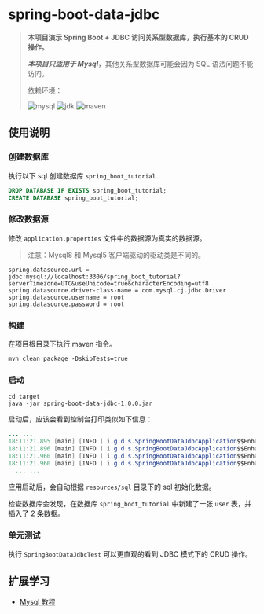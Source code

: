 # spring-boot-data-jdbc

> **本项目演示 Spring Boot + JDBC 访问关系型数据库，执行基本的 CRUD 操作。**
>
> ***本项目只适用于 Mysql***，其他关系型数据库可能会因为 SQL 语法问题不能访问。
>
> 依赖环境：
>
> ![mysql](https://img.shields.io/badge/mysql-8.0-blue) ![jdk](https://img.shields.io/badge/jdk-1.8.0__181-blue) ![maven](https://img.shields.io/badge/maven-v3.6.0-blue)

## 使用说明

### 创建数据库

执行以下 sql 创建数据库 `spring_boot_tutorial`

```sql
DROP DATABASE IF EXISTS spring_boot_tutorial;
CREATE DATABASE spring_boot_tutorial;
```

### 修改数据源

修改 `application.properties` 文件中的数据源为真实的数据源。

> 注意：Mysql8 和 Mysql5 客户端驱动的驱动类是不同的。

```properties
spring.datasource.url = jdbc:mysql://localhost:3306/spring_boot_tutorial?serverTimezone=UTC&useUnicode=true&characterEncoding=utf8
spring.datasource.driver-class-name = com.mysql.cj.jdbc.Driver
spring.datasource.username = root
spring.datasource.password = root
```

### 构建

在项目根目录下执行 maven 指令。

```
mvn clean package -DskipTests=true
```

### 启动

```
cd target
java -jar spring-boot-data-jdbc-1.0.0.jar
```

启动后，应该会看到控制台打印类似如下信息：

```java
... ...
18:11:21.895 [main] [INFO ] i.g.d.s.SpringBootDataJdbcApplication$$EnhancerBySpringCGLIB$$605038c2.printDataSourceInfo - DataSource Url: jdbc:mysql://localhost:3306/spring_boot_tutorial?serverTimezone=UTC&useUnicode=true&characterEncoding=utf8
18:11:21.896 [main] [INFO ] i.g.d.s.SpringBootDataJdbcApplication$$EnhancerBySpringCGLIB$$605038c2.run - Connect to datasource success.
18:11:21.960 [main] [INFO ] i.g.d.s.SpringBootDataJdbcApplication$$EnhancerBySpringCGLIB$$605038c2.lambda$run$0 - User(id=1, username=admin, password=$2a$10$Y9uV9YjFuNlATDGz5MeTZeuo8LbebbpP6jRgtZYQcgiCZRlf8rJYG, email=admin@xxx.com)
18:11:21.960 [main] [INFO ] i.g.d.s.SpringBootDataJdbcApplication$$EnhancerBySpringCGLIB$$605038c2.lambda$run$0 - User(id=2, username=user, password=$2a$10$Y9uV9YjFuNlATDGz5MeTZeuo8LbebbpP6jRgtZYQcgiCZRlf8rJYG, email=user@xxx.com)
  ... ...
```

应用启动后，会自动根据 `resources/sql` 目录下的 sql 初始化数据。

检查数据库会发现，在数据库 `spring_boot_tutorial` 中新建了一张 `user` 表，并插入了 2 条数据。

### 单元测试

执行 `SpringBootDataJdbcTest`  可以更直观的看到 JDBC 模式下的 CRUD 操作。

## 扩展学习

- [Mysql 教程](https://dunwu.github.io/db-tutorial/#/sql/mysql/README)
